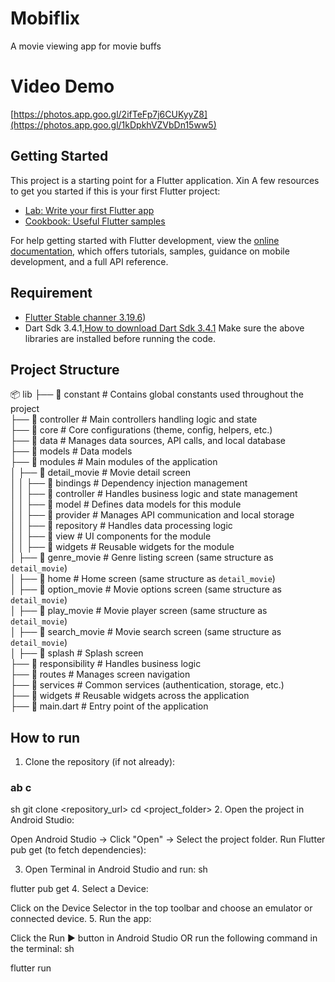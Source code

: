 # Mobiflix

A movie viewing app for movie buffs

# Video Demo
[https://photos.app.goo.gl/2ifTeFp7j6CUKyyZ8](https://photos.app.goo.gl/1kDpkhVZVbDn15ww5)

## Getting Started

This project is a starting point for a Flutter application.
Xin
A few resources to get you started if this is your first Flutter project:

- [Lab: Write your first Flutter app](https://docs.flutter.dev/get-started/codelab)
- [Cookbook: Useful Flutter samples](https://docs.flutter.dev/cookbook)

For help getting started with Flutter development, view the
[online documentation](https://docs.flutter.dev/), which offers tutorials,
samples, guidance on mobile development, and a full API reference.

## Requirement

- [Flutter Stable channer 3.19.6](https://docs.flutter.dev/release/archive))
- Dart Sdk 3.4.1,[How to download Dart Sdk 3.4.1](https://community.chocolatey.org/packages/dart-sdk/3.4.1#install)
Make sure the above libraries are installed before running the code.

## Project Structure

📦 lib
├── 📂 constant           # Contains global constants used throughout the project  
├── 📂 controller         # Main controllers handling logic and state  
├── 📂 core              # Core configurations (theme, config, helpers, etc.)  
├── 📂 data              # Manages data sources, API calls, and local database  
├── 📂 models            # Data models  
├── 📂 modules           # Main modules of the application  
│   ├── 📂 detail_movie  # Movie detail screen  
│   │   ├── 📂 bindings   # Dependency injection management  
│   │   ├── 📂 controller # Handles business logic and state management  
│   │   ├── 📂 model      # Defines data models for this module  
│   │   ├── 📂 provider   # Manages API communication and local storage  
│   │   ├── 📂 repository # Handles data processing logic  
│   │   ├── 📂 view       # UI components for the module  
│   │   ├── 📂 widgets    # Reusable widgets for the module  
│   ├── 📂 genre_movie   # Genre listing screen (same structure as `detail_movie`)  
│   ├── 📂 home          # Home screen (same structure as `detail_movie`)  
│   ├── 📂 option_movie  # Movie options screen (same structure as `detail_movie`)  
│   ├── 📂 play_movie    # Movie player screen (same structure as `detail_movie`)  
│   ├── 📂 search_movie  # Movie search screen (same structure as `detail_movie`)  
│   ├── 📂 splash        # Splash screen  
├── 📂 responsibility    # Handles business logic  
├── 📂 routes           # Manages screen navigation  
├── 📂 services         # Common services (authentication, storage, etc.)  
├── 📂 widgets          # Reusable widgets across the application  
├── 📝 main.dart        # Entry point of the application  

## How to run

1. Clone the repository (if not already):
### ab c
sh
git clone <repository_url>
cd <project_folder>
2. Open the project in Android Studio:

Open Android Studio → Click "Open" → Select the project folder.
Run Flutter pub get (to fetch dependencies):

3. Open Terminal in Android Studio and run:
sh

flutter pub get
4. Select a Device:

Click on the Device Selector in the top toolbar and choose an emulator or connected device.
5. Run the app:

Click the Run ▶ button in Android Studio OR run the following command in the terminal:
sh

flutter run
